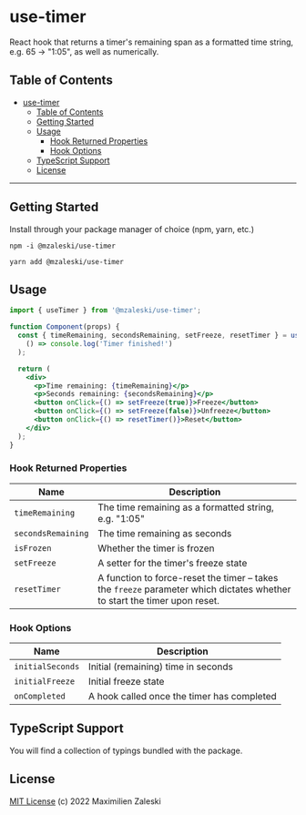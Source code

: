 # use-timer

React hook that returns a timer's remaining span as a formatted time string, e.g. 65 -> "1:05", as well as numerically.

## Table of Contents

- [use-timer](#use-timer)
  - [Table of Contents](#table-of-contents)
  - [Getting Started](#getting-started)
  - [Usage](#usage)
    - [Hook Returned Properties](#hook-returned-properties)
    - [Hook Options](#hook-options)
  - [TypeScript Support](#typescript-support)
  - [License](#license)

---

## Getting Started 

Install through your package manager of choice (npm, yarn, etc.)

```
npm -i @mzaleski/use-timer
```

```
yarn add @mzaleski/use-timer
```

## Usage

```jsx
import { useTimer } from '@mzaleski/use-timer';

function Component(props) {
  const { timeRemaining, secondsRemaining, setFreeze, resetTimer } = useTimer(65, false,                               
    () => console.log('Timer finished!') 
  );

  return (
    <div>
      <p>Time remaining: {timeRemaining}</p>
      <p>Seconds remaining: {secondsRemaining}</p>
      <button onClick={() => setFreeze(true)}>Freeze</button>
      <button onClick={() => setFreeze(false)}>Unfreeze</button>
      <button onClick={() => resetTimer()}>Reset</button>
    </div>
  );
}
```

### Hook Returned Properties

| Name               | Description                                                                                                                 |
| ------------------ | --------------------------------------------------------------------------------------------------------------------------- |
| `timeRemaining`    | The time remaining as a formatted string, e.g. "1:05"                                                                       |
| `secondsRemaining` | The time remaining as seconds                                                                                               |
| `isFrozen`         | Whether the timer is frozen                                                                                                 |
| `setFreeze`        | A setter for the timer's freeze state                                                                                       |
| `resetTimer`       | A function to force-reset the timer – takes the `freeze` parameter which dictates whether to start the timer upon reset.    |

### Hook Options 

| Name             | Description                                |
| ---------------- | ------------------------------------------ |
| `initialSeconds` | Initial (remaining) time in seconds        |
| `initialFreeze`  | Initial freeze state                       |
| `onCompleted`    | A hook called once the timer has completed |

## TypeScript Support 

You will find a collection of typings bundled with the package.

## License

[MIT License](LICENSE) (c) 2022 Maximilien Zaleski
